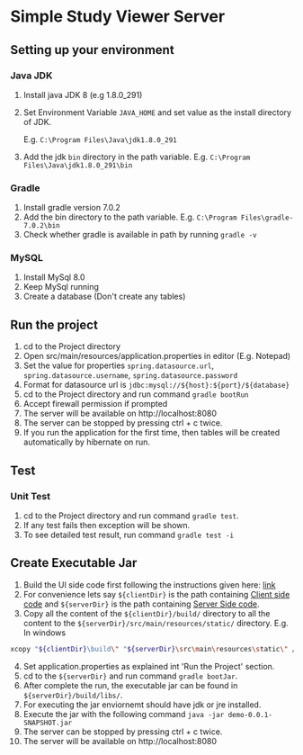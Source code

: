 # Simple Study Viewer Server

## Setting up your environment

### Java JDK
1. Install java JDK 8 (e.g 1.8.0_291)
2. Set Environment Variable `JAVA_HOME` and set value as the install directory of JDK.
   
   E.g. `C:\Program Files\Java\jdk1.8.0_291`
3. Add the jdk `bin` directory in the path variable. E.g. `C:\Program Files\Java\jdk1.8.0_291\bin`

### Gradle
1. Install gradle version 7.0.2
2. Add the bin directory to the path variable. E.g. `C:\Program Files\gradle-7.0.2\bin`
3. Check whether gradle is available in path by running `gradle -v`

### MySQL
1. Install MySql 8.0
2. Keep MySql running
3. Create a database (Don't create any tables)

## Run the project
1. cd to the Project directory
2. Open src/main/resources/application.properties in editor (E.g. Notepad)
3. Set the value for properties `spring.datasource.url`, `spring.datasource.username`, `spring.datasource.password`
4. Format for datasource url is `jdbc:mysql://${host}:${port}/${database}`
5. cd to the Project directory and run command `gradle bootRun`
6. Accept firewall permission if prompted
7. The server will be available on http://localhost:8080
8. The server can be stopped by pressing ctrl + c twice.
9. If you run the application for the first time, then tables will be created automatically by hibernate on run.

## Test

### Unit Test
1.  cd to the Project directory and run command `gradle test`.
2.  If any test fails then exception will be shown.
3.  To see detailed test result, run command `gradle test -i`

## Create Executable Jar
1. Build the UI side code first following the instructions given here: [link](https://github.com/ColorlessCoder/study-viewer-ui/blob/main/README.md#build-project)
2. For convenience lets say `${clientDir}` is the path containing [Client side code](https://github.com/ColorlessCoder/study-viewer-ui) and `${serverDir}` is the path containing [Server Side code](https://github.com/ColorlessCoder/study-viewer-server). 
3. Copy all the content of the `${clientDir}/build/` directory to all the content to the `${serverDir}/src/main/resources/static/` directory. E.g. In windows
```bash
xcopy "${clientDir}\build\" "${serverDir}\src\main\resources\static\" /E/y
```
4. Set application.properties as explained int 'Run the Project' section.
5. cd to the `${serverDir}` and run command `gradle bootJar`.
6. After complete the run, the executable jar can be found in `${serverDir}/build/libs/`.
7. For executing the jar enviornemt should have jdk or jre installed.
8. Execute the jar with the following command `java -jar demo-0.0.1-SNAPSHOT.jar`
9. The server can be stopped by pressing ctrl + c twice.
10. The server will be available on http://localhost:8080
